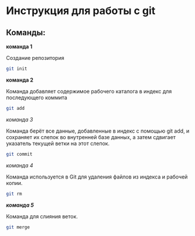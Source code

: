 # Инструкция для работы с git

## Команды:

**команда 1**

Создание репозитория
```sh
git init
```

__команда 2__

Команда добавляет содержимое рабочего каталога в индекс для последующего коммита
```sh
git add
```

*команда 3*

Команда берёт все данные, добавленные в индекс с помощью git add, и сохраняет их слепок во внутренней базе данных, а затем сдвигает указатель текущей ветки на этот слепок.
```sh
git commit
```

_команда 4_

Команда используется в Git для удаления файлов из индекса и рабочей копии.
```sh
git rm
```

_**команда 5**_

Команда для слияния веток.
```sh
git merge
```